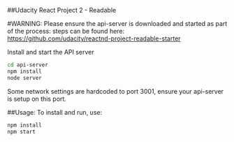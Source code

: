 ##Udacity React Project 2 - Readable

#WARNING:
Please ensure the api-server is downloaded and started as part of the process: steps can be found here: https://github.com/udacity/reactnd-project-readable-starter

Install and start the API server
```bash
cd api-server
npm install
node server
```

Some network settings are hardcoded to port 3001, ensure your api-server is setup on this port.

##Usage:
To install and run, use:
```bash
npm install
npm start
```
